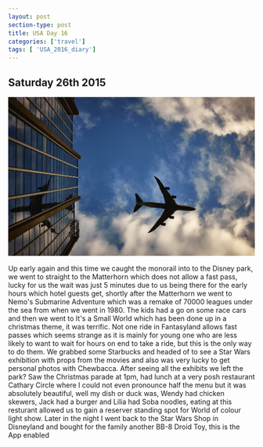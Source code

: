 ```yaml
---
layout: post
section-type: post
title: USA Day 16
categories: ['travel']
tags: [ 'USA_2016_diary']
---
```

## Saturday 26th 2015  

![USA](/img/travel.jpg)

Up early again and this time we caught the monorail into to the Disney park, we went to straight to the Matterhorn which does not allow a fast pass, lucky for us the wait was just 5 minutes due to us being there for the early hours which hotel guests get, shortly after the Matterhorn we went to Nemo's Submarine Adventure which was a remake of 70000 leagues under the sea from when we went in 1980. The kids had a go on some race cars and then we went to It's a Small World which has been done up in a christmas theme, it was terrific. Not one ride in Fantasyland allows fast passes which seems strange as it is mainly for young one who are less likely to want to wait for hours on end to take a ride, but this is the only way to do them. We grabbed some Starbucks and headed of to see a Star Wars exhibition with props from the movies and also was very lucky to get personal photos with Chewbacca. After seeing all the exhibits we left the park? Saw the Christmas parade at 1pm, had lunch at a very posh restaurant Cathary Circle where I could not even pronounce half the menu but it was absolutely beautiful, well my dish or duck was, Wendy had chicken skewers, Jack had a burger and Lilia had Soba noodles, eating at this resturant allowed us to gain a reserver standing spot for World of colour light show. Later in the night I went back to the Star Wars Shop in Disneyland and bought for the family another BB-8 Droid Toy, this is the App enabled
